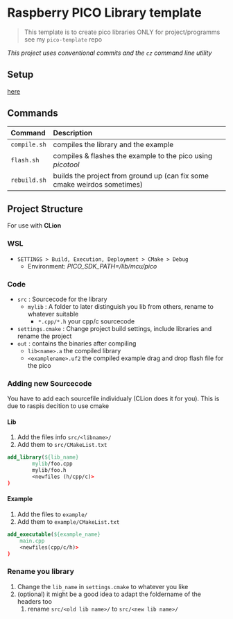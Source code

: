# Raspberry PICO Library template
> This template is to create pico libraries ONLY for project/programms see my `pico-template` repo

*This project uses conventional commits and the `cz` command line utility*

## Setup

[here](SETUP.md)

## Commands

| Command | Description |
|:--------|:------------|
| `compile.sh` | compiles the library and the example |
|`flash.sh` | compiles & flashes the example to the pico using *picotool* |
| `rebuild.sh` | builds the project from ground up (can fix some cmake weirdos sometimes) |

## Project Structure

For use with **CLion**

### WSL
* `SETTINGS > Build, Execution, Deployment > CMake > Debug`
  * Environment: *PICO_SDK_PATH=/lib/mcu/pico*

### Code

- `src` : Sourcecode for the library
  - `mylib` : A folder to later distinguish you lib from others, rename to whatever suitable
    - `*.cpp/*.h` your cpp/c sourcecode
- `settings.cmake` : Change project build settings, include libraries and rename the project
- `out` : contains the binaries after compiling
  - `lib<name>.a` the compiled library
  - `<examplename>.uf2` the compiled example drag and drop flash file for the pico

### Adding new Sourcecode
You have to add each sourcefile individualy (CLion does it for you). This is due to raspis decition to use cmake

#### Lib
1. Add the files info `src/<libname>/`
2. Add them to `src/CMakeList.txt`
```cmake
add_library(${lib_name}
        mylib/foo.cpp
        mylib/foo.h
        <newfiles (h/cpp/c)>
)
```
#### Example
1. Add the files to `example/`
2. Add them to `example/CMakeList.txt`
```cmake
add_executable(${example_name}
    main.cpp
    <newfiles(cpp/c/h)>
)
```

### Rename you library
1. Change the `lib_name` in `settings.cmake` to whatever you like
2. (optional) it might be a good idea to adapt the foldername of the headers too
    1. rename `src/<old lib name>/` to `src/<new lib name>/`